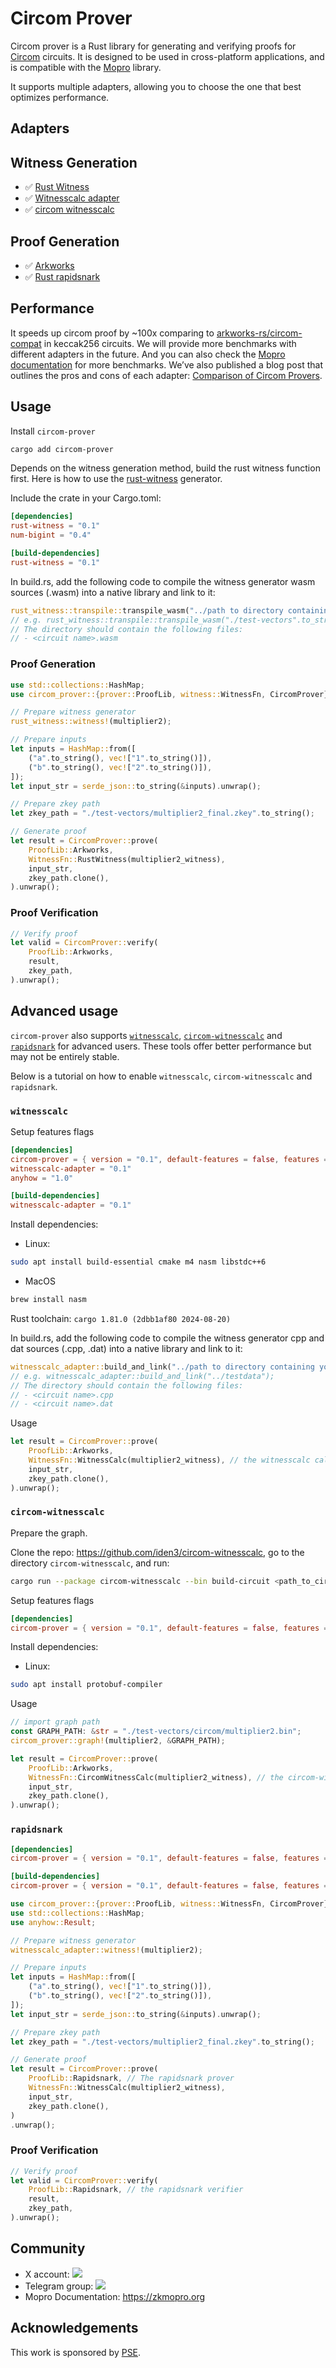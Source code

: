 # Circom Prover

Circom prover is a Rust library for generating and verifying proofs for [Circom](https://github.com/iden3/circom) circuits.
It is designed to be used in cross-platform applications, and is compatible with the [Mopro](https://github.com/zkmopro/mopro) library.

It supports multiple adapters, allowing you to choose the one that best optimizes performance.

## Adapters

## Witness Generation

-   ✅ [Rust Witness](https://github.com/chancehudson/rust-witness)
-   ✅ [Witnesscalc adapter](https://github.com/zkmopro/witnesscalc_adapter)
-   ✅ [circom witnesscalc](https://github.com/iden3/circom-witnesscalc)

## Proof Generation

-   ✅ [Arkworks](https://github.com/arkworks-rs)
-   ✅ [Rust rapidsnark](https://github.com/zkmopro/rust-rapidsnark)

## Performance

It speeds up circom proof by ~100x comparing to [arkworks-rs/circom-compat](https://github.com/arkworks-rs/circom-compat) in keccak256 circuits.
We will provide more benchmarks with different adapters in the future.
And you can also check the [Mopro documentation](https://zkmopro.org/docs/performance) for more benchmarks.
We’ve also published a blog post that outlines the pros and cons of each adapter: [Comparison of Circom Provers](https://zkmopro.org/blog/circom-comparison).

## Usage

Install `circom-prover`

```sh
cargo add circom-prover
```

Depends on the witness generation method, build the rust witness function first.
Here is how to use the [rust-witness](https://github.com/chancehudson/rust-witness) generator.

Include the crate in your Cargo.toml:

```toml
[dependencies]
rust-witness = "0.1"
num-bigint = "0.4"

[build-dependencies]
rust-witness = "0.1"
```

In build.rs, add the following code to compile the witness generator wasm sources (<circuit name>.wasm) into a native library and link to it:

```rust
rust_witness::transpile::transpile_wasm("../path to directory containing your wasm sources");
// e.g. rust_witness::transpile::transpile_wasm("./test-vectors".to_string());
// The directory should contain the following files:
// - <circuit name>.wasm
```

### Proof Generation

```rust
use std::collections::HashMap;
use circom_prover::{prover::ProofLib, witness::WitnessFn, CircomProver};

// Prepare witness generator
rust_witness::witness!(multiplier2);

// Prepare inputs
let inputs = HashMap::from([
    ("a".to_string(), vec!["1".to_string()]),
    ("b".to_string(), vec!["2".to_string()]),
]);
let input_str = serde_json::to_string(&inputs).unwrap();

// Prepare zkey path
let zkey_path = "./test-vectors/multiplier2_final.zkey".to_string();

// Generate proof
let result = CircomProver::prove(
    ProofLib::Arkworks,
    WitnessFn::RustWitness(multiplier2_witness),
    input_str,
    zkey_path.clone(),
).unwrap();
```

### Proof Verification

```rust
// Verify proof
let valid = CircomProver::verify(
    ProofLib::Arkworks,
    result,
    zkey_path,
).unwrap();
```

## Advanced usage

`circom-prover` also supports [`witnesscalc`](https://github.com/0xPolygonID/witnesscalc), [`circom-witnesscalc`](https://github.com/iden3/circom-witnesscalc) and [`rapidsnark`](https://github.com/iden3/rapidsnark) for advanced users. These tools offer better performance but may not be entirely stable.

Below is a tutorial on how to enable `witnesscalc`, `circom-witnesscalc` and `rapidsnark`.

### `witnesscalc`

Setup features flags

```toml
[dependencies]
circom-prover = { version = "0.1", default-features = false, features = ["witnesscalc"] }
witnesscalc-adapter = "0.1"
anyhow = "1.0"

[build-dependencies]
witnesscalc-adapter = "0.1"
```

Install dependencies:

-   Linux:

```sh
sudo apt install build-essential cmake m4 nasm libstdc++6
```

-   MacOS

```sh
brew install nasm
```

Rust toolchain: `cargo 1.81.0 (2dbb1af80 2024-08-20)`

In build.rs, add the following code to compile the witness generator cpp and dat sources (<circuit name>.cpp, <circuit name>.dat) into a native library and link to it:

```rust
witnesscalc_adapter::build_and_link("../path to directory containing your C++ sources");
// e.g. witnesscalc_adapter::build_and_link("../testdata");
// The directory should contain the following files:
// - <circuit name>.cpp
// - <circuit name>.dat
```

Usage

```rust
let result = CircomProver::prove(
    ProofLib::Arkworks,
    WitnessFn::WitnessCalc(multiplier2_witness), // the witnesscalc calculator
    input_str,
    zkey_path.clone(),
).unwrap();
```

### `circom-witnesscalc`

Prepare the graph.

Clone the repo: https://github.com/iden3/circom-witnesscalc, go to the directory `circom-witnesscalc`, and run:

```sh
cargo run --package circom-witnesscalc --bin build-circuit <path_to_circuit.circom> <path_to_circuit_graph.bin> [-l <path_to_circom_libs/>]* [-i <inputs_file.json>]
```

Setup features flags

```toml
[dependencies]
circom-prover = { version = "0.1", default-features = false, features = ["circom-witnesscalc"] }
```

Install dependencies:

-   Linux:

```sh
sudo apt install protobuf-compiler
```

Usage

```rust
// import graph path
const GRAPH_PATH: &str = "./test-vectors/circom/multiplier2.bin";
circom_prover::graph!(multiplier2, &GRAPH_PATH);

let result = CircomProver::prove(
    ProofLib::Arkworks,
    WitnessFn::CircomWitnessCalc(multiplier2_witness), // the circom-witnesscalc calculator
    input_str,
    zkey_path.clone(),
).unwrap();
```

### `rapidsnark`

```toml
[dependencies]
circom-prover = { version = "0.1", default-features = false, features = ["rapidsnark"] }

[build-dependencies]
circom-prover = { version = "0.1", default-features = false, features = ["rapidsnark"] }
```

```rust
use circom_prover::{prover::ProofLib, witness::WitnessFn, CircomProver};
use std::collections::HashMap;
use anyhow::Result;

// Prepare witness generator
witnesscalc_adapter::witness!(multiplier2);

// Prepare inputs
let inputs = HashMap::from([
    ("a".to_string(), vec!["1".to_string()]),
    ("b".to_string(), vec!["2".to_string()]),
]);
let input_str = serde_json::to_string(&inputs).unwrap();

// Prepare zkey path
let zkey_path = "./test-vectors/multiplier2_final.zkey".to_string();

// Generate proof
let result = CircomProver::prove(
    ProofLib::Rapidsnark, // The rapidsnark prover
    WitnessFn::WitnessCalc(multiplier2_witness),
    input_str,
    zkey_path.clone(),
)
.unwrap();
```

### Proof Verification

```rust
// Verify proof
let valid = CircomProver::verify(
    ProofLib::Rapidsnark, // the rapidsnark verifier
    result,
    zkey_path,
).unwrap();
```

## Community

-   X account: <a href="https://twitter.com/zkmopro"><img src="https://img.shields.io/twitter/follow/zkmopro?style=flat-square&logo=x&label=zkmopro"></a>
-   Telegram group: <a href="https://t.me/zkmopro"><img src="https://img.shields.io/badge/telegram-@zkmopro-blue.svg?style=flat-square&logo=telegram"></a>
-   Mopro Documentation: https://zkmopro.org

## Acknowledgements

This work is sponsored by [PSE](https://pse.dev/).
